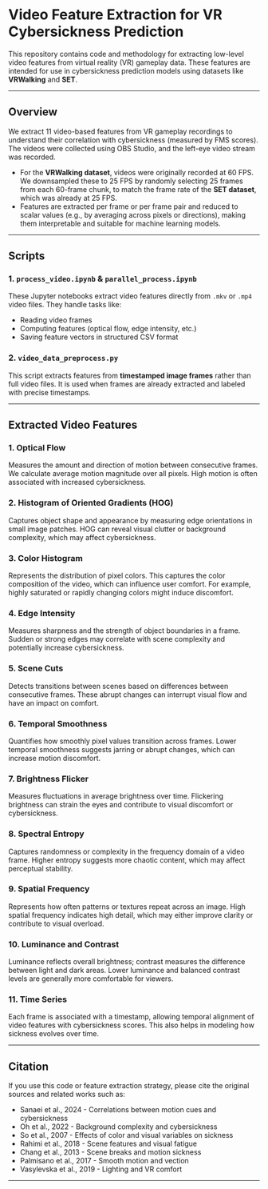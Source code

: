 # Video Feature Extraction for VR Cybersickness Prediction

This repository contains code and methodology for extracting low-level video features from virtual reality (VR) gameplay data. These features are intended for use in cybersickness prediction models using datasets like **VRWalking** and **SET**.

---

## Overview

We extract 11 video-based features from VR gameplay recordings to understand their correlation with cybersickness (measured by FMS scores). The videos were collected using OBS Studio, and the left-eye video stream was recorded. 

- For the **VRWalking dataset**, videos were originally recorded at 60 FPS. We downsampled these to 25 FPS by randomly selecting 25 frames from each 60-frame chunk, to match the frame rate of the **SET dataset**, which was already at 25 FPS.
- Features are extracted per frame or per frame pair and reduced to scalar values (e.g., by averaging across pixels or directions), making them interpretable and suitable for machine learning models.

---

## Scripts

### 1. `process_video.ipynb` & `parallel_process.ipynb`

These Jupyter notebooks extract video features directly from `.mkv` or `.mp4` video files. They handle tasks like:

- Reading video frames
- Computing features (optical flow, edge intensity, etc.)
- Saving feature vectors in structured CSV format

### 2. `video_data_preprocess.py`

This script extracts features from **timestamped image frames** rather than full video files. It is used when frames are already extracted and labeled with precise timestamps.

---

## Extracted Video Features

### 1. Optical Flow
Measures the amount and direction of motion between consecutive frames. We calculate average motion magnitude over all pixels. High motion is often associated with increased cybersickness.

### 2. Histogram of Oriented Gradients (HOG)
Captures object shape and appearance by measuring edge orientations in small image patches. HOG can reveal visual clutter or background complexity, which may affect cybersickness.

### 3. Color Histogram
Represents the distribution of pixel colors. This captures the color composition of the video, which can influence user comfort. For example, highly saturated or rapidly changing colors might induce discomfort.

### 4. Edge Intensity
Measures sharpness and the strength of object boundaries in a frame. Sudden or strong edges may correlate with scene complexity and potentially increase cybersickness.

### 5. Scene Cuts
Detects transitions between scenes based on differences between consecutive frames. These abrupt changes can interrupt visual flow and have an impact on comfort.

### 6. Temporal Smoothness
Quantifies how smoothly pixel values transition across frames. Lower temporal smoothness suggests jarring or abrupt changes, which can increase motion discomfort.

### 7. Brightness Flicker
Measures fluctuations in average brightness over time. Flickering brightness can strain the eyes and contribute to visual discomfort or cybersickness.

### 8. Spectral Entropy
Captures randomness or complexity in the frequency domain of a video frame. Higher entropy suggests more chaotic content, which may affect perceptual stability.

### 9. Spatial Frequency
Represents how often patterns or textures repeat across an image. High spatial frequency indicates high detail, which may either improve clarity or contribute to visual overload.

### 10. Luminance and Contrast
Luminance reflects overall brightness; contrast measures the difference between light and dark areas. Lower luminance and balanced contrast levels are generally more comfortable for viewers.

### 11. Time Series
Each frame is associated with a timestamp, allowing temporal alignment of video features with cybersickness scores. This also helps in modeling how sickness evolves over time.

---

## Citation

If you use this code or feature extraction strategy, please cite the original sources and related works such as:

- Sanaei et al., 2024 - Correlations between motion cues and cybersickness
- Oh et al., 2022 - Background complexity and cybersickness
- So et al., 2007 - Effects of color and visual variables on sickness
- Rahimi et al., 2018 - Scene features and visual fatigue
- Chang et al., 2013 - Scene breaks and motion sickness
- Palmisano et al., 2017 - Smooth motion and vection
- Vasylevska et al., 2019 - Lighting and VR comfort

---
